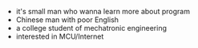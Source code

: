 - it's small man who wanna learn more about program 
- Chinese man with poor English 
- a college student of mechatronic engineering 
- interested in MCU/Internet 
